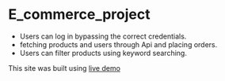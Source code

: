 # E_commerce_project
- Users can log in bypassing the correct credentials.
- fetching products and users through Api and placing orders.
- Users can filter products using keyword searching.


This site was built using [live demo](https://meri-dukkan.netlify.app/)


